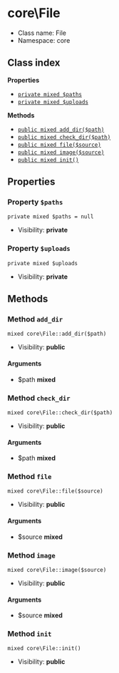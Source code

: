 # core\File






* Class name: File
* Namespace: core




## Class index

**Properties**
* [`private mixed $paths`](#property-$paths)
* [`private mixed $uploads`](#property-$uploads)

**Methods**
* [`public mixed add_dir($path)`](#method-add_dir)
* [`public mixed check_dir($path)`](#method-check_dir)
* [`public mixed file($source)`](#method-file)
* [`public mixed image($source)`](#method-image)
* [`public mixed init()`](#method-init)







Properties
----------


### Property `$paths`

```
private mixed $paths = null
```





* Visibility: **private**


### Property `$uploads`

```
private mixed $uploads
```





* Visibility: **private**


Methods
-------


### Method `add_dir`

```
mixed core\File::add_dir($path)
```





* Visibility: **public**

#### Arguments

* $path **mixed**



### Method `check_dir`

```
mixed core\File::check_dir($path)
```





* Visibility: **public**

#### Arguments

* $path **mixed**



### Method `file`

```
mixed core\File::file($source)
```





* Visibility: **public**

#### Arguments

* $source **mixed**



### Method `image`

```
mixed core\File::image($source)
```





* Visibility: **public**

#### Arguments

* $source **mixed**



### Method `init`

```
mixed core\File::init()
```





* Visibility: **public**


